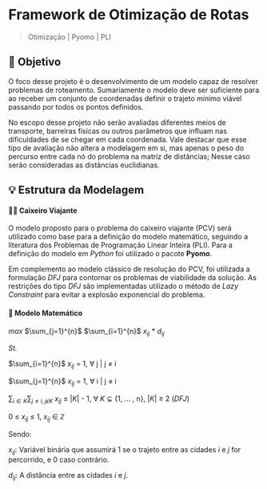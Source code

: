 ﻿
# Framework de Otimização de Rotas
> Otimização | Pyomo | PLI 

## 🎯 Objetivo
O foco desse projeto é o desenvolvimento de um modelo capaz de resolver problemas de roteamento. Sumariamente o modelo deve ser suficiente para ao receber um conjunto de coordenadas definir o trajeto mínimo viável passando por todos os pontos definidos.

No escopo desse projeto não serão avaliadas diferentes meios de transporte, barreiras físicas ou outros parâmetros que influam nas dificuldades de se chegar em cada coordenada. Vale destacar que esse tipo de avaliação não altera a modelagem em si, mas apenas o peso do percurso entre cada nó do problema na matriz de distâncias; Nesse caso serão consideradas as distâncias euclidianas.

## 💡 Estrutura da Modelagem
#### 🚶🏽 Caixeiro Viajante

O modelo proposto para o problema do caixeiro viajante (PCV) será utilizado como base para a definição do modelo matemático, seguindo a literatura dos Problemas de Programação Linear Inteira (PLI). Para a definição do modelo em *Python* foi utilizado o pacote **Pyomo**.

Em complemento ao modelo clássico de resolução do PCV, foi utilizada a formulação *DFJ* para contornar os problemas de viabilidade da solução. As restrições do tipo *DFJ* são implementadas utilizado o método de *Lazy Constraint* para evitar a explosão exponencial do problema.

#### 🧠 Modelo Matemático

*max* $\sum_{j=1}^{n}$ $\sum_{i=1}^{n}$ $x_{ij}$ * $d_{ij}$

*St.*

$\sum_{i=1}^{n}$ $x_{ij}$ = 1, ∀ j | j ≠ i

$\sum_{j=1}^{n}$ $x_{ij}$ = 1, ∀ i | j ≠ i

$\sum_{i ∈ K}$$\sum_{j≠i, j ϵ K}$ $x_{ij}$ ≤ |*K*| - 1, ∀ *K* ⊊ {1, ... , n}, |*K*| ≥ 2  (*DFJ*)

0 ≤ $x_{ij}$ ≤ 1, $x_{ij}$ ∈ ℤ

Sendo:

$x_{ij}$: Variável binária que assumirá 1 se o trajeto entre as cidades *i* e *j* for percorrido, e 0 caso contrário.  

$d_{ij}$: A distância entre as cidades *i* e *j*.
